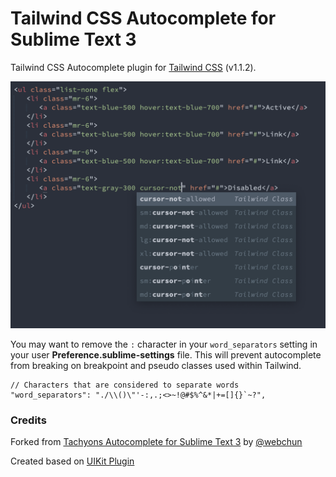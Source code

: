 Tailwind CSS Autocomplete for Sublime Text 3
=============

Tailwind CSS Autocomplete plugin for [Tailwind CSS](https://tailwindcss.com/) (v1.1.2).

![screenshot](screenshot.png)

You may want to remove the `:` character in your `word_separators` setting in your user **Preference.sublime-settings** file. This will prevent autocomplete from breaking on breakpoint and pseudo classes used within Tailwind.

    // Characters that are considered to separate words
    "word_separators": "./\\()\"'-:,.;<>~!@#$%^&*|+=[]{}`~?",


### Credits
Forked from [Tachyons Autocomplete for Sublime Text 3](https://github.com/webchun/tachyons-sublime-autocomplete) by [@webchun](https://github.com/webchun) 

Created based on [UIKit Plugin](https://github.com/uikit/uikit-sublime)
